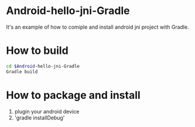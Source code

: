 Android-hello-jni-Gradle
=============

It's an example of how to comiple and install android jni project with Gradle.

How to build
============
```bash
cd $Android-hello-jni-Gradle
Gradle build
```

How to package and install
=============
1. plugin your android device
2. 'gradle installDebug'
